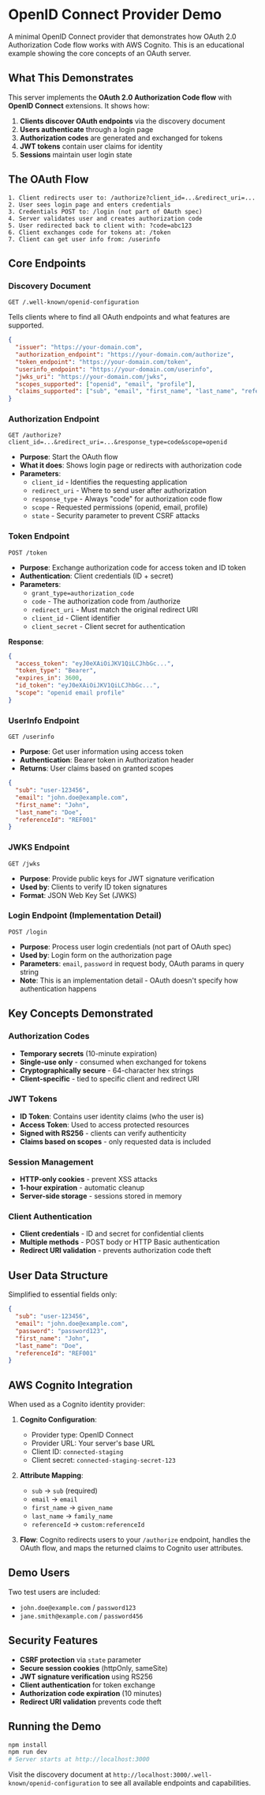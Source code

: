 # OpenID Connect Provider Demo

A minimal OpenID Connect provider that demonstrates how OAuth 2.0 Authorization Code flow works with AWS Cognito. This is an educational example showing the core concepts of an OAuth server.

## What This Demonstrates

This server implements the **OAuth 2.0 Authorization Code flow** with **OpenID Connect** extensions. It shows how:

1. **Clients discover OAuth endpoints** via the discovery document
2. **Users authenticate** through a login page
3. **Authorization codes** are generated and exchanged for tokens
4. **JWT tokens** contain user claims for identity
5. **Sessions** maintain user login state

## The OAuth Flow

```
1. Client redirects user to: /authorize?client_id=...&redirect_uri=...
2. User sees login page and enters credentials
3. Credentials POST to: /login (not part of OAuth spec)
4. Server validates user and creates authorization code
5. User redirected back to client with: ?code=abc123
6. Client exchanges code for tokens at: /token
7. Client can get user info from: /userinfo
```

## Core Endpoints

### **Discovery Document**
`GET /.well-known/openid-configuration`

Tells clients where to find all OAuth endpoints and what features are supported.

```json
{
  "issuer": "https://your-domain.com",
  "authorization_endpoint": "https://your-domain.com/authorize",
  "token_endpoint": "https://your-domain.com/token",
  "userinfo_endpoint": "https://your-domain.com/userinfo",
  "jwks_uri": "https://your-domain.com/jwks",
  "scopes_supported": ["openid", "email", "profile"],
  "claims_supported": ["sub", "email", "first_name", "last_name", "referenceId"]
}
```

### **Authorization Endpoint**
`GET /authorize?client_id=...&redirect_uri=...&response_type=code&scope=openid`

- **Purpose**: Start the OAuth flow
- **What it does**: Shows login page or redirects with authorization code
- **Parameters**: 
  - `client_id` - Identifies the requesting application
  - `redirect_uri` - Where to send user after authorization
  - `response_type` - Always "code" for authorization code flow
  - `scope` - Requested permissions (openid, email, profile)
  - `state` - Security parameter to prevent CSRF attacks

### **Token Endpoint**
`POST /token`

- **Purpose**: Exchange authorization code for access token and ID token
- **Authentication**: Client credentials (ID + secret)
- **Parameters**:
  - `grant_type=authorization_code`
  - `code` - The authorization code from /authorize
  - `redirect_uri` - Must match the original redirect URI
  - `client_id` - Client identifier
  - `client_secret` - Client secret for authentication

**Response**:
```json
{
  "access_token": "eyJ0eXAiOiJKV1QiLCJhbGc...",
  "token_type": "Bearer",
  "expires_in": 3600,
  "id_token": "eyJ0eXAiOiJKV1QiLCJhbGc...",
  "scope": "openid email profile"
}
```

### **UserInfo Endpoint**
`GET /userinfo`

- **Purpose**: Get user information using access token
- **Authentication**: Bearer token in Authorization header
- **Returns**: User claims based on granted scopes

```json
{
  "sub": "user-123456",
  "email": "john.doe@example.com",
  "first_name": "John",
  "last_name": "Doe",
  "referenceId": "REF001"
}
```

### **JWKS Endpoint**
`GET /jwks`

- **Purpose**: Provide public keys for JWT signature verification
- **Used by**: Clients to verify ID token signatures
- **Format**: JSON Web Key Set (JWKS)

### **Login Endpoint** (Implementation Detail)
`POST /login`

- **Purpose**: Process user login credentials (not part of OAuth spec)
- **Used by**: Login form on the authorization page
- **Parameters**: `email`, `password` in request body, OAuth params in query string
- **Note**: This is an implementation detail - OAuth doesn't specify how authentication happens

## Key Concepts Demonstrated

### **Authorization Codes**
- **Temporary secrets** (10-minute expiration)
- **Single-use only** - consumed when exchanged for tokens
- **Cryptographically secure** - 64-character hex strings
- **Client-specific** - tied to specific client and redirect URI

### **JWT Tokens**
- **ID Token**: Contains user identity claims (who the user is)
- **Access Token**: Used to access protected resources
- **Signed with RS256** - clients can verify authenticity
- **Claims based on scopes** - only requested data is included

### **Session Management**
- **HTTP-only cookies** - prevent XSS attacks
- **1-hour expiration** - automatic cleanup
- **Server-side storage** - sessions stored in memory

### **Client Authentication**
- **Client credentials** - ID and secret for confidential clients
- **Multiple methods** - POST body or HTTP Basic authentication
- **Redirect URI validation** - prevents authorization code theft

## User Data Structure

Simplified to essential fields only:

```json
{
  "sub": "user-123456",
  "email": "john.doe@example.com", 
  "password": "password123",
  "first_name": "John",
  "last_name": "Doe",
  "referenceId": "REF001"
}
```

## AWS Cognito Integration

When used as a Cognito identity provider:

1. **Cognito Configuration**:
   - Provider type: OpenID Connect
   - Provider URL: Your server's base URL
   - Client ID: `connected-staging`
   - Client secret: `connected-staging-secret-123`

2. **Attribute Mapping**:
   - `sub` → `sub` (required)
   - `email` → `email`
   - `first_name` → `given_name`
   - `last_name` → `family_name`
   - `referenceId` → `custom:referenceId`

3. **Flow**: Cognito redirects users to your `/authorize` endpoint, handles the OAuth flow, and maps the returned claims to Cognito user attributes.

## Demo Users

Two test users are included:
- `john.doe@example.com` / `password123`
- `jane.smith@example.com` / `password456`

## Security Features

- **CSRF protection** via `state` parameter
- **Secure session cookies** (httpOnly, sameSite)
- **JWT signature verification** using RS256
- **Client authentication** for token exchange
- **Authorization code expiration** (10 minutes)
- **Redirect URI validation** prevents code theft

## Running the Demo

```bash
npm install
npm run dev
# Server starts at http://localhost:3000
```

Visit the discovery document at `http://localhost:3000/.well-known/openid-configuration` to see all available endpoints and capabilities. 